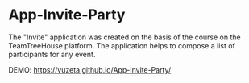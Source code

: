 # App-Invite-Party

The "Invite" application was created on the basis of the course on the TeamTreeHouse platform. The application helps to compose a list of participants for any event.

DEMO: https://vuzeta.github.io/App-Invite-Party/
